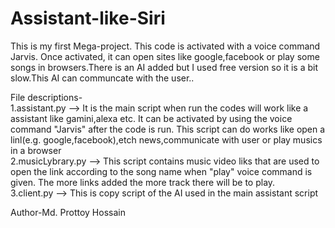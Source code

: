# Assistant-like-Siri
This is my first Mega-project.
This code is activated with a voice command Jarvis. Once activated, it can open sites like google,facebook or play some songs in browsers.There is an AI added but I used free version so it is a bit slow.This AI can communcate with the user..

File descriptions-
<br>
1.assistant.py --> It is the main script when run the codes will work like a assistant like gamini,alexa etc. It can be activated by using the voice command "Jarvis" after the code is run. This script can do works like open a linl(e.g. google,facebook),etch news,communicate with user or play musics in a browser
<br>
2.musicLybrary.py --> This script contains music video liks that are used to open the link according to the song name when "play" voice command is given. The more links added the more track there will be to play.
<br>
3.client.py --> This is copy script of the AI used in the main assistant script
<br>

Author-Md. Prottoy Hossain
